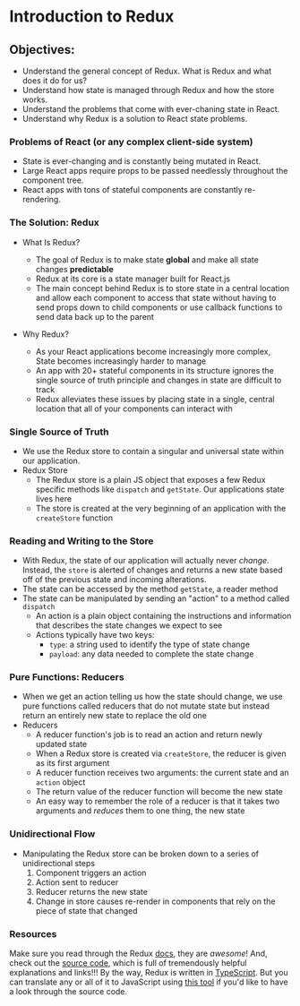 # Introduction to Redux

## Objectives:
* Understand the general concept of Redux. What is Redux and what does it do for us?
* Understand how state is managed through Redux and how the store works.
* Understand the problems that come with ever-chaning state in React.
* Understand why Redux is a solution to React state problems.

### Problems of React (or any complex client-side system)
* State is ever-changing and is constantly being mutated in React.
* Large React apps require props to be passed needlessly throughout the component tree.
* React apps with tons of stateful components are constantly re-rendering.

### The Solution: Redux
* What Is Redux?
  * The goal of Redux is to make state **global** and make all state changes **predictable**
  * Redux at its core is a state manager built for React.js
  * The main concept behind Redux is to store state in a central location and allow each component to access that state without having to send props down to child components or use callback functions to send data back up to the parent

* Why Redux?
  * As your React applications become increasingly more complex, State becomes increasingly harder to manage
  * An app with 20+ stateful components in its structure ignores the single source of truth principle and changes in state are difficult to track
  * Redux alleviates these issues by placing state in a single, central location that all of your components can interact with

### Single Source of Truth
* We use the Redux store to contain a singular and universal state within our application.
* Redux Store
  * The Redux store is a plain JS object that exposes a few Redux specific methods like `dispatch` and `getState`. Our applications state lives here
  * The store is created at the very beginning of an application with the `createStore` function

### Reading and Writing to the Store
* With Redux, the state of our application will actually never *change*. Instead, the `store` is alerted of changes and returns a new state based off of the previous state and incoming alterations.
* The state can be accessed by the method `getState`, a reader method
* The state can be manipulated by sending an "action" to a method called `dispatch`
  * An action is a plain object containing the instructions and information that describes the state changes we expect to see
  * Actions typically have two keys:
    * `type`: a string used to identify the type of state change
    * `payload`: any data needed to complete the state change

### Pure Functions: Reducers
* When we get an action telling us how the state should change, we use pure functions called reducers that do not mutate state but instead return an entirely new state to replace the old one
* Reducers
  * A reducer function's job is to read an action and return newly updated state
  * When a Redux store is created via `createStore`, the reducer is given as its first argument
  * A reducer function receives two arguments: the current state and an `action` object
  * The return value of the reducer function will become the new state
  * An easy way to remember the role of a reducer is that it takes two arguments and _reduces_ them to one thing, the new state

### Unidirectional Flow
* Manipulating the Redux store can be broken down to a series of unidirectional steps
  1. Component triggers an action
  2. Action sent to reducer
  3. Reducer returns the new state
  4. Change in store causes re-render in components that rely on the piece of state that changed

### Resources

Make sure you read through the Redux [docs], they are *awesome*!
And, check out the [source code], which is full of tremendously helpful explanations and links!!!
By the way, Redux is written in [TypeScript].  But you can translate any or all of it to JavaScript using [this tool] if you'd like to have a look through the source code.

[docs]:https://redux.js.org/
[source code]:https://github.com/reduxjs/redux
[TypeScript]:https://www.typescriptlang.org/
[this tool]:https://www.typescriptlang.org/play/index.html
